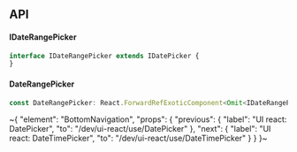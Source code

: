 

## API

#### IDateRangePicker

```ts
interface IDateRangePicker extends IDatePicker {
}
```

#### DateRangePicker

```ts
const DateRangePicker: React.ForwardRefExoticComponent<Omit<IDateRangePicker, "ref"> & React.RefAttributes<unknown>>;
```


~{
  "element": "BottomNavigation",
  "props": {
    "previous": {
      "label": "UI react: DatePicker",
      "to": "/dev/ui-react/use/DatePicker"
    },
    "next": {
      "label": "UI react: DateTimePicker",
      "to": "/dev/ui-react/use/DateTimePicker"
    }
  }
}~
